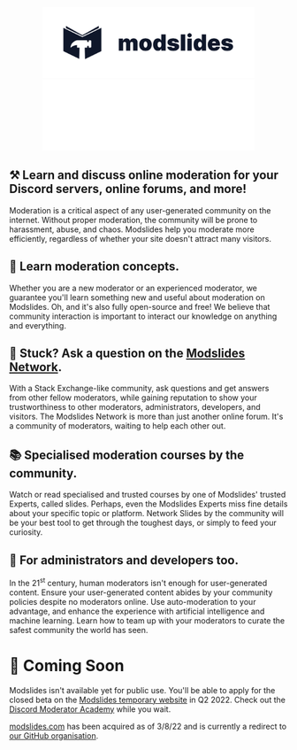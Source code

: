 <!--
  We meet again! We are sorry for the inconvenience caused if both images below appear.
  If this is the case, please open an issue in the modslides/.github GitHub repository.
  However, please do not make an issue if this is only appearing on your local machine.

  https://github.com/modslides/.github/issues/new?title=README.md%3A%20Both%20logomark%20images%20appears%20on%20%5Bplatform%20here%20(e.g.%20npm%2C%20deno%2Fx)%5D
-->

<p align="center">
  <a href="https://modslides.com/#gh-light-mode-only" target="_blank">
    <img src="https://github.com/modslides/.github/blob/main/logomarks/logomark-dark.svg" alt="Modslides" width="384" height="128" style="width: 384px; height: 128px;">
  </a>
  <a href="https://modslides.com/#gh-dark-mode-only" target="_blank">
    <img src="https://github.com/modslides/.github/blob/main/logomarks/logomark-light.svg" alt="Modslides" width="384" height="128" style="width: 384px; height: 128px;">
  </a>
</p>

## ⚒️ Learn and discuss online moderation for your Discord servers, online forums, and more!

Moderation is a critical aspect of any user-generated community on the internet. Without proper moderation, the community will be prone to harassment, abuse, and chaos. Modslides help you moderate more efficiently, regardless of whether your site doesn't attract many visitors.

## 📝 Learn moderation concepts.

Whether you are a new moderator or an experienced moderator, we guarantee you'll learn something new and useful about moderation on Modslides. Oh, and it's also fully open-source and free! We believe that community interaction is important to interact our knowledge on anything and everything.

## 🤔 Stuck? Ask a question on the [Modslides Network](https://modslides.com/network).

With a Stack Exchange-like community, ask questions and get answers from other fellow moderators, while gaining reputation to show your trustworthiness to other moderators, administrators, developers, and visitors. The Modslides Network is more than just another online forum. It's a community of moderators, waiting to help each other out.

## 📚 Specialised moderation courses by the community.

Watch or read specialised and trusted courses by one of Modslides' trusted Experts, called slides. Perhaps, even the Modslides Experts miss fine details about your specific topic or platform. Network Slides by the community will be your best tool to get through the toughest days, or simply to feed your curiosity.

## 🔧 For administrators and developers too.

In the 21<sup>st</sup> century, human moderators isn't enough for user-generated content. Ensure your user-generated content abides by your community policies despite no moderators online. Use auto-moderation to your advantage, and enhance the experience with artificial intelligence and machine learning. Learn how to team up with your moderators to curate the safest community the world has seen.

# 👀 Coming Soon

Modslides isn't available yet for public use. You'll be able to apply for the closed beta on the [Modslides temporary website](https://modslides.com) in Q2 2022. Check out the [Discord Moderator Academy](https://discord.com/moderation) while you wait.

[modslides.com](https://modslides.com) has been acquired as of 3/8/22 and is currently a redirect to [our GitHub organisation](https://github.com/modslides).
